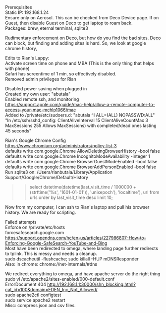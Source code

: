 Prerequisites    
Static IP: 192.168.1.24    
Ensure only on Aerosol. This can be checked from Deco Device page. If on Guest, then disable Guest on Deco to get laptop to roam back.     
Packages: brew, eternal terminal, sqlite3    
    
Rudimentary enforcement on Deco, but how do you find the bad sites. Deco can block, but finding and adding sites is hard. So, we look at google chrome history,    
    
Edits to Rian's Lappy:     
Activate screen time on phone and MBA (This is the only thing that helps with phone)    
Safari has screentime of 1 min, so effectively disabled.    
Removed admin privileges for Rian    
    
Disabled power saving when plugged in    
Created my own user: "abutala"    
Enabled remote ssh, and monitoring    
 <https://support.apple.com/guide/mac-help/allow-a-remote-computer-to-access-your-mac-mchlp1066/mac>   
Added to /private/etc/sudoers.d: "abutala ^I ALL=(ALL) NOPASSWD:ALL"    
"In /etc/ssh/sshd_config:
ClientAliveInterval 15
ClientAliveCountMax 3
MaxSessions 255
Allows MaxSessions) with completed/dead ones lasting 45 seconds"    
    
Rian's Google Chrome Config    
<https://www.chromium.org/administrators/policy-list-3>    
defaults write com.google.Chrome AllowDeletingBrowserHistory -bool false    
defaults write com.google.Chrome IncognitoModeAvailability -integer 1    
defaults write com.google.Chrome BrowserGuestModeEnabled -bool false    
defaults write com.google.Chrome BrowserAddPersonEnabled -bool false    
Run sqlite3 on: /Users/rianbutala/Library/Application Support/Google/Chrome/Default/History    
>> select datetime(datetime(last_visit_time / 1000000 + (strftime('%s', '1601-01-01')), 'unixepoch'), 'localtime'), url from urls order by last_visit_time desc limit 10;    
    
Now from my computer, I can ssh to Rian's laptop and pull his browser history. We are ready for scripting.     
    
Failed attempts    
 Enforce on /private/etc/hosts   
 forcesafesearch.google.com   
 <https://support.opendns.com/hc/en-us/articles/227986807-How-to-Enforcing-Google-SafeSearch-YouTube-and-Bing>   
 Most have been redirected to omega, where landing page further redirects to tplink. This is messy and needs a cleanup.    
 sudo dscacheutil -flushcache; sudo killall -HUP mDNSResponder   
 Also: in chrome: chrome://net-internals/#dns   
    
 We redirect everything to omega, and have apache server do the right thing   
 sudo vi /etc/apache2/sites-enabled/000-default.conf   
   ErrorDocument 404 http://192.168.1.1:30000/shn_blocking.html?cat_id=100&domain=EDEN_Inc_Not_Allowed/   
 sudo apache2ctl configtest   
 sudo service apache2 restart   
 Misc: compress json and csv files.    
    
    
    
    
    
    
    
    